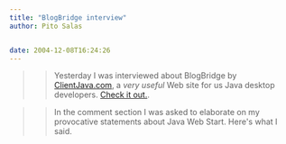 ```yaml
---
title: "BlogBridge interview"
author: Pito Salas


date: 2004-12-08T16:24:26
---
```



>>

>> Yesterday I was interviewed about BlogBridge by
[ClientJava.com](<http://www.clientjava.com/blog/>), a _very useful_ Web site
for us Java desktop developers. [Check it
out.](<http://www.clientjava.com/blog/2004/12/07/1102430658000.html>).

>>

>> In the comment section I was asked to elaborate on my provocative
statements about Java Web Start. Here's what I said.


